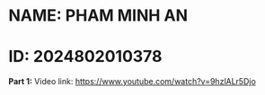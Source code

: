 # NAME: PHAM MINH AN 
# ID: 2024802010378
**Part 1:**
Video link: https://www.youtube.com/watch?v=9hzlALr5Djo
